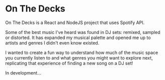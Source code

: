 # On The Decks
On The Decks is a React and NodeJS project that uses Spotify API.

Some of the best music I've heard was found in DJ sets: remixed, sampled or distorted. It
has expanded my musical palette and opened me up to artists and genres I didn't even know existed.

I wanted to create a fun way to understand how much of the music space you currently listen to and what
genres you might want to explore next, replicating that experience of finding a new song on a DJ set!

In development...
